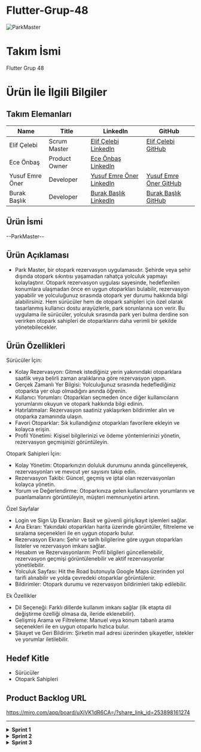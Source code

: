 # Flutter-Grup-48

![ParkMaster](https://github.com/user-attachments/assets/27ce4ce7-eeb6-4c73-9728-3e5efe629724)

# **Takım İsmi**

Flutter Grup 48

# Ürün İle İlgili Bilgiler

## Takım Elemanları

| Name        | Title                                      | LinkedIn                                    | GitHub                                     |
|-------------|-----------------------------------------------|--------------------------------------------|--------------------------------------------|
| Elif Çelebi | Scrum Master   | [Elif Çelebi LinkedIn](https://www.linkedin.com/in/elif-celebi-/) |  [Elif Çelebi GitHub](https://github.com/elif-celebi)  |
| Ece Önbaş | Product Owner | [Ece Önbaş LinkedIn](http://www.linkedin.com/in/eceonbas) | 
| Yusuf Emre Öner |Developer| [Yusuf Emre Öner LinkedIn](https://www.linkedin.com/in/yusuf-emre-oner/) | [Yusuf Emre Öner GitHub](https://github.com/yuxufemre) |
| Burak Başlık  |Developer| [Burak Başlık LinkedIn](https://www.linkedin.com/in/burakbaslik448) | [Burak Başlık GitHub](https://github.com/burakbaslik) |

## Ürün İsmi

--ParkMaster--

## Ürün Açıklaması

- Park Master, bir otopark rezervasyon uygulamasıdır. Şehirde veya şehir dışında otopark sıkıntısı yaşamadan rahatça yolculuk yapmayı kolaylaştırır. Otopark rezervasyon uygulası sayesinde, hedeflenilen konumlara ulaşmadan önce en uygun otoparkları bulabilir, rezervasyon yapabilir ve yolculuğunuz sırasında otopark yer durumu hakkında bilgi alabilirsiniz. Hem sürücüler hem de otopark sahipleri için özel olarak tasarlanmış kullanıcı dostu arayüzlerle, park sorunlarına son verir. Bu uygulama ile sürücüler, yolculuk sırasında park yeri bulma derdine son verirken otopark sahipleri de otoparklarını daha verimli bir şekilde yönetebilecekler.


## Ürün Özellikleri

Sürücüler İçin:

- Kolay Rezervasyon: Gitmek istediğiniz yerin yakınındaki otoparklara saatlik veya belirli zaman aralıklarına göre rezervasyon yapın.
- Gerçek Zamanlı Yer Bilgisi: Yolculuğunuz sırasında hedeflediğiniz otoparkta yer olup olmadığını anında öğrenin.
- Kullanıcı Yorumları: Otoparkları seçmeden önce diğer kullanıcıların yorumlarını okuyun ve otopark hakkında bilgi edinin.
- Hatırlatmalar: Rezervasyon saatiniz yaklaşırken bildirimler alın ve otoparka zamanında ulaşın.
- Favori Otoparklar: Sık kullandığınız otoparkları favorilere ekleyin ve kolayca erişin.
- Profil Yönetimi: Kişisel bilgilerinizi ve ödeme yöntemlerinizi yönetin, rezervasyon geçmişinizi görüntüleyin.

Otopark Sahipleri İçin:

- Kolay Yönetim: Otoparkınızın doluluk durumunu anında güncelleyerek, rezervasyonları ve mevcut yer sayısını takip edin.
- Rezervasyon Takibi: Güncel, geçmiş ve iptal olan rezervasyonları kolayca yönetin.
- Yorum ve Değerlendirme: Otoparkınıza gelen kullanıcıların yorumlarını ve puanlamalarını görüntüleyin, müşteri memnuniyetini artırın.

Özel Sayfalar

- Login ve Sign Up Ekranları: Basit ve güvenli giriş/kayıt işlemleri sağlar.
- Ana Ekran: Yakındaki otoparkları harita üzerinde görüntüler, filtreleme ve sıralama seçenekleri ile en uygun otoparkı bulur.
- Rezervasyon Ekranı: Şehir ve tarih bilgilerine göre uygun otoparkları listeler ve rezervasyon imkanı sağlar.
- Hesabım ve Rezervasyonlarım: Profil bilgileri güncellenebilir, rezervasyon geçmişi görüntülenebilir ve aktif rezervasyonlar yönetilebilir.
- Yolculuk Sayfası: Hit the Road butonuyla Google Maps üzerinden yol tarifi alınabilir ve yolda çevredeki otoparklar görüntülenir.
- Bildirimler: Otopark durumu ve rezervasyon bildirimleri takip edilebilir.

Ek Özellikler

- Dil Seçeneği: Farklı dillerde kullanım imkanı sağlar (ilk etapta dil değiştirme özelliği olmasa da, ileride eklenebilir).
- Gelişmiş Arama ve Filtreleme: Manuel veya konum tabanlı arama seçenekleri ile en uygun otoparkı hızlıca bulur.
- Şikayet ve Geri Bildirim: Şirketin mail adresi üzerinden şikayetler, istekler ve yorumlar iletilebilir.

## Hedef Kitle

- Sürücüler
- Otopark Sahipleri

## Product Backlog URL
https://miro.com/app/board/uXjVK1dR6CA=/?share_link_id=253898161274

---
<details>
  <summary><strong>Sprint 1</strong></summary>


# Sprint 1

- **Sprint Notları**: Sprint içinde değişen bir durum yoktur. Sorunsuz ilerlemektedir. 

- **Sprint içinde tamamlanması tahmin edilen puan**: 127 Puan

- **Puan tamamlama mantığı**: Toplamda proje boyunca tamamlanması gereken 512 puanlık backlog bulunmaktadır. İlk sprint'in 127 puan, ikinci sprint'in 230 puan, 3. sprintin 157 puan olmasına karar verilmiştir. Puan dağılımı ekibin yoğunluk durumu dikkate alınarak yapılmıştır.

- **Backlog düzeni ve Story seçimleri**: Backlog'umuz ilk yapılacak story'lere göre düzenlenmiştir. Sprint başına tahmin edilen puan sayısını geçmeyecek şekilde sıradan seçimler yapılmaktadır. Story başına çıkan tahmin puanı, toplam puanın yarısından az tutulmuştur. 

- **Daily Scrum**: Daily Scrum toplantılarının çevirimiçi uygulamalar ve Whatsapp üzerinden yapılmasına karar verilmiştir. Daily Scrum toplantısı örneği jpeg veya word olarak Readme'de tarafımızdan paylaşılmaktadır: [Flutter 48 Toplantı Raporları.docx](https://github.com/user-attachments/files/16117435/Flutter.48.Toplanti.Raporlari.docx)

- **Sprint board update**: Sprint board Screenshotları:
![IMG-20240707-WA0024](https://github.com/elif-celebi/Flutter-Grup-48/assets/98609411/e129f45f-239a-4221-8fb1-74fccc3a8994)
![IMG-20240707-WA0025](https://github.com/elif-celebi/Flutter-Grup-48/assets/98609411/3354708b-23b1-4521-bd01-1a9c6bdc0e09)
![IMG-20240707-WA0023](https://github.com/elif-celebi/Flutter-Grup-48/assets/98609411/1e93f0fb-9f04-4918-bc97-6005eaac903f)
![IMG-20240707-WA0022](https://github.com/elif-celebi/Flutter-Grup-48/assets/98609411/2246cee8-4ac5-4eb3-80d9-5ad6daba7170)
![IMG-20240707-WA0021](https://github.com/elif-celebi/Flutter-Grup-48/assets/98609411/55a56359-b2d5-4d30-9886-4e5ebfd7e2d9)
![IMG-20240707-WA0020](https://github.com/elif-celebi/Flutter-Grup-48/assets/98609411/7902ef82-b98c-4006-bd3e-e2309add1936)
![IMG-20240707-WA0019](https://github.com/elif-celebi/Flutter-Grup-48/assets/98609411/c7af6e54-a03a-44d5-bb8c-0b8095854d30)

  
- **Ürün Durumu**: Ekran görüntüleri ve Video:

![IMG-20240707-WA0043](https://github.com/elif-celebi/Flutter-Grup-48/assets/98609411/3f86bfce-5ec6-4b8e-8c7a-f6e294c09197)
![IMG-20240707-WA0044](https://github.com/elif-celebi/Flutter-Grup-48/assets/98609411/a420afab-c6b2-42c0-9ad5-f2f7240605b1)
![IMG-20240706-WA0020](https://github.com/elif-celebi/Flutter-Grup-48/assets/98609411/e943d464-e6bb-4fb1-bdee-fa98abcb04c6)
![IMG-20240706-WA0019](https://github.com/elif-celebi/Flutter-Grup-48/assets/98609411/5863fa13-a588-4bfa-a18b-a6a3ecd2f296)
![IMG-20240706-WA0018](https://github.com/elif-celebi/Flutter-Grup-48/assets/98609411/f0db9f5d-7422-4a70-92d0-ead977104988)
![IMG-20240706-WA0015](https://github.com/elif-celebi/Flutter-Grup-48/assets/98609411/4ec17d41-e9bc-4360-b045-fe58896875a9)
![IMG-20240706-WA0014](https://github.com/elif-celebi/Flutter-Grup-48/assets/98609411/43873f46-5365-4161-bdd5-05b5aded437a)

https://github.com/elif-celebi/Flutter-Grup-48/assets/98609411/a176a0e7-9bfa-4678-b8b4-c65b08b685ae


- **Sprint Review**: 
Alınan kararlar: Uygulama içerisinde yapılacak ödeme işlemleri hakkında görüşülmüştür. Ödeme yöntemlerinin son haline karar verilmesi ertelenmiştir. Çıkan ürünün çalışmasında ve testlerinde bir problem görülmemiştir. Ekstra koyulması gereken özellikler belirlenmiştir. Sprint Review katılımcıları: Elif Çelebi, Ece Önbaş, Yusuf Emre Öner, Burak Başlık.

- **Sprint Retrospective:**
  - Takım içindeki görev dağılımıyla ilgili düzenleme yapılmasına karar verilmiştir.
  - Ürünün özellikleri ve ismi hakkında tekrar düşünülmesine karar verilmiştir.

</details>

<details>
  <summary><strong>Sprint 2</strong></summary>
  
# Sprint 2

- **Sprint Notları**: Sprint içinde değişen bir durum yoktur. Sorunsuz ilerlemektedir. 

- **Sprint içinde tamamlanması tahmin edilen puan**: 230 Puan

- **Puan tamamlama mantığı**: Toplamda proje boyunca tamamlanması gereken backlog 567 puan olarak revize edilmiştir. İlk sprint'in 127 puan, ikinci sprint'in 120 puan, 3. sprintin 250 puan olmasına karar verilmiştir. Puan dağılımı ekibin yoğunluk durumu dikkate alınarak yapılmıştır.

- **Backlog düzeni ve Story seçimleri**: Backlog'umuz ilk yapılacak story'lere göre düzenlenmiştir. Sprint başına tahmin edilen puan sayısını geçmeyecek şekilde sıradan seçimler yapılmaktadır. Story başına çıkan tahmin puanı, toplam puanın yarısından az tutulmuştur. 

- **Daily Scrum**: Daily Scrum toplantılarının çevirimiçi uygulamalar ve Whatsapp üzerinden yapılmasına karar verilmiştir. Daily Scrum toplantısı örneği jpeg veya word olarak Readme'de tarafımızdan paylaşılmaktadır: 
[Flutter 48 Toplantı Raporları.docx](https://github.com/user-attachments/files/16325280/Flutter.48.Toplanti.Raporlari.docx)

- **Sprint board update**: Sprint board Screenshotı:
![miro 2](https://github.com/user-attachments/assets/06735881-7fad-4048-83dd-19ab5ddf5171)

- **Ürün Durumu**: Ekran görüntüleri ve Video:

![ürün ss 2 1](https://github.com/user-attachments/assets/f51b486b-7341-42f6-acb9-8fcd26c6cac9)
![ürün ss 2 2](https://github.com/user-attachments/assets/0fac9386-b4c6-45df-8fdc-6cbe08f4f53e)
![ürün ss 2 3](https://github.com/user-attachments/assets/63041136-2e3c-4a26-b936-69c10b9ff2ae)
![ürün ss 2 4](https://github.com/user-attachments/assets/c6c07e0f-fa46-4010-b790-786bd94fe826)
![ürün ss 2 5](https://github.com/user-attachments/assets/1d29ed72-4c63-483a-9926-447997063520)
![ürün ss 2 6](https://github.com/user-attachments/assets/f2c8355b-d91d-4548-a014-ce39c3de2ff1)
![ürün ss 2 7](https://github.com/user-attachments/assets/9fe60487-a6c8-43b5-a26a-9f1e8d485eb8)
![ürün ss 2 8](https://github.com/user-attachments/assets/728eeaf9-7b58-4629-9dc5-64c48edaeb9b)
![ürün ss 2 9](https://github.com/user-attachments/assets/129a4859-4812-47ea-9dbd-991d553e54b8)
![ürün ss 2 10](https://github.com/user-attachments/assets/f226cf92-9bda-4580-aec9-c620b63255d5)
![ürün ss 2 11](https://github.com/user-attachments/assets/68222928-28de-4fe8-9e19-f0a0e0383cee)
![ürün ss 2 12](https://github.com/user-attachments/assets/f875cc80-5dac-4916-a27c-e2f31f1bc086)
![ürün ss 2 13](https://github.com/user-attachments/assets/2a9a3ab3-f1cf-453a-8c9b-c7a845c872b5)

https://github.com/user-attachments/assets/64419178-4335-4748-a5e4-96ceb5635cea

- **Sprint Review**: 
Alınan kararlar: Ürünün tasarımlarının iyileştirilmesine karar verilmiştir. Ekstra koyulması gereken özellikler belirlenmiştir. Ürünün yazılım kısmı test edilmiştir. Backlog planlamasında değişikliğe gidilmesine karar verilmiştir. Ürünün özelliklerinin geliştirilmesine ve ürün isminin tekrar düşünülmesine karar verilmiştir.
Sprint Review katılımcıları: Elif Çelebi, Ece Önbaş, Yusuf Emre Öner, Burak Başlık.

- **Sprint Retrospective:**
  - Backlog planlamasının ekip üyelerinin müsaitlik durumuna göre revize edilmesine karar verilmiştir.
  - Ekip üyeleri arasında iş bölümünün revize edilmesine karar verilmiştir.
</details>

<details>
  <summary><strong>Sprint 3</strong></summary>
  
# Sprint 3

- **Sprint Notları**: Sprint içinde değişen bir durum yoktur. Sorunsuz ilerlemiştir.

- **Sprint içinde tamamlanması tahmin edilen puan**: 250

- **Puan tamamlama mantığı**: Toplamda proje boyunca tamamlanması gereken backlog 567 puan olarak revize edilmiştir. İlk sprint'in 127 puan, ikinci sprint'in 120 puan, 3. sprintin 250 puan olmasına karar verilmiştir. Puan dağılımı ekibin yoğunluk durumu dikkate alınarak yapılmıştır.

- **Backlog düzeni ve Story seçimleri**: Backlog'umuz ilk yapılacak story'lere göre düzenlenmiştir. Sprint başına tahmin edilen puan sayısını geçmeyecek şekilde sıradan seçimler yapılmaktadır. Story başına çıkan tahmin puanı, toplam puanın yarısından az tutulmuştur. 

- **Daily Scrum**: Daily Scrum toplantılarının çevirimiçi uygulamalar ve Whatsapp üzerinden yapılmasına karar verilmiştir. Daily Scrum toplantısı örneği jpeg veya word olarak Readme'de tarafımızdan paylaşılmaktadır: [Flutter 48 Toplantı Raporları.docx](https://github.com/user-attachments/files/16474744/Flutter.48.Toplanti.Raporlari.docx)

- **Sprint board update**: Sprint board Screenshotları:

![backlog 3](https://github.com/user-attachments/assets/2874d61e-3d98-4a08-a100-f25e79048155)
  
- **Ürün Durumu**: Ekran görüntüleri ve Video:

![add_new_card_screen](https://github.com/user-attachments/assets/a0b4ac70-8fc5-48d0-98b6-f35934bd1a0a)
![documents_screen](https://github.com/user-attachments/assets/a247468a-9d80-45e1-bf79-2407ea20ea38)
![edit_profile_screen](https://github.com/user-attachments/assets/e7bf52bc-df3d-42c1-b5d0-2be03b36d327)
![favourites_screen](https://github.com/user-attachments/assets/90dc204c-b49e-44e0-bded-b85800af395d)
![filters](https://github.com/user-attachments/assets/7702be12-0d9a-416e-b2bb-45c6532dc1aa)
![hamburger_menu](https://github.com/user-attachments/assets/083f33f6-db54-437c-84b0-cdb56a15ec90)
![hit_the_road_screen](https://github.com/user-attachments/assets/4e465b5a-e2dd-4b65-8ad4-c30d59629458)
![home_page](https://github.com/user-attachments/assets/257f4ecb-9141-4c98-a38a-3a7cce2cf671)
![home_page_booknow_popup](https://github.com/user-attachments/assets/89f8be36-f0a2-44dc-affd-e3430cd1ff23)
![login](https://github.com/user-attachments/assets/9aeb7c62-6b62-4141-a5e4-3dca83988745)
![make_complaints_screen](https://github.com/user-attachments/assets/810b2b4e-29c1-410f-90ed-0eed25ab3f8a)
![manage_your_parking_lot](https://github.com/user-attachments/assets/edfe8a94-c2fa-496e-b923-20ef168d89ee)
![my_booking_active](https://github.com/user-attachments/assets/290f6b04-5cf3-42fa-8b51-c2249dd1d7ee)
![my_booking_cancelled](https://github.com/user-attachments/assets/c98b670b-1b09-43a8-9dba-62cef78506f8)
![my_booking_completed](https://github.com/user-attachments/assets/9deb388e-8905-4a86-995c-3100e4dd4fb2)
![my_parking_lot_profile_1](https://github.com/user-attachments/assets/20ff37bc-8456-4057-8ce0-0ce3c76c90cf)
![my_parking_lot_profile_2](https://github.com/user-attachments/assets/417ecf7c-0e0d-4e78-a470-018302cf12d6)
![notifications_screen](https://github.com/user-attachments/assets/b1665eb0-66dd-4c89-948d-8faf5f3f51ef)
![parking_details_1](https://github.com/user-attachments/assets/89e8c12c-957a-4667-ac52-6cc8bf5e200e)
![parking_details_2](https://github.com/user-attachments/assets/c071c489-eb70-48dd-a714-3b86699da107)
![sprint 3 1](https://github.com/user-attachments/assets/e8e18d9f-7dfa-4b55-9bfe-6d340ac96bc3)
![sprint 3 2](https://github.com/user-attachments/assets/8c1fe8b7-e39c-4d2c-8017-aba97e5cd8ea)
![sprint 3 3](https://github.com/user-attachments/assets/b00d2bc8-a6a7-4918-9a50-05dc20e6e3e2)

https://github.com/user-attachments/assets/76103545-b47c-4128-b7d2-444f9f4326fb

- **Sprint Review**: 
Alınan kararlar: Ürünün videosu hakkında düzenlemeler yapılmıştır. Ürün son halini almıştır. Çıkan ürünün çalışmasında ve testlerinde bir problem görülmemiştir. Sprint Review katılımcıları: Elif Çelebi, Ece Önbaş, Yusuf Emre Öner, Burak Başlık.

- **Sprint Retrospective:**
  - Çıkan ürünün teslim öncesi tekrar test edilmesine karar verilmiştir.

</details>
